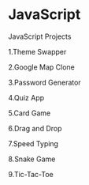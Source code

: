 # JavaScript

JavaScript Projects

1.Theme Swapper

2.Google Map Clone

3.Password Generator

4.Quiz App

5.Card Game

6.Drag and Drop

7.Speed Typing

8.Snake Game

9.Tic-Tac-Toe
